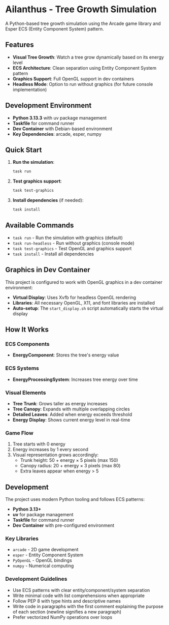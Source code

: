 # Ailanthus - Tree Growth Simulation

A Python-based tree growth simulation using the Arcade game library and Esper ECS (Entity Component System) pattern.

## Features

- **Visual Tree Growth**: Watch a tree grow dynamically based on its energy level
- **ECS Architecture**: Clean separation using Entity Component System pattern
- **Graphics Support**: Full OpenGL support in dev containers
- **Headless Mode**: Option to run without graphics (for future console implementation)

## Development Environment

- **Python 3.13.3** with uv package management
- **Taskfile** for command runner
- **Dev Container** with Debian-based environment
- **Key Dependencies**: arcade, esper, numpy

## Quick Start

1. **Run the simulation**:

   ```bash
   task run
   ```

2. **Test graphics support**:

   ```bash
   task test-graphics
   ```

3. **Install dependencies** (if needed):

   ```bash
   task install
   ```

## Available Commands

- `task run` - Run the simulation with graphics (default)
- `task run-headless` - Run without graphics (console mode)
- `task test-graphics` - Test OpenGL and graphics support
- `task install` - Install all dependencies

## Graphics in Dev Container

This project is configured to work with OpenGL graphics in a dev container environment:

- **Virtual Display**: Uses Xvfb for headless OpenGL rendering
- **Libraries**: All necessary OpenGL, X11, and font libraries are installed
- **Auto-setup**: The `start_display.sh` script automatically starts the virtual display

## How It Works

### ECS Components

- **EnergyComponent**: Stores the tree's energy value

### ECS Systems

- **EnergyProcessingSystem**: Increases tree energy over time

### Visual Elements

- **Tree Trunk**: Grows taller as energy increases
- **Tree Canopy**: Expands with multiple overlapping circles
- **Detailed Leaves**: Added when energy exceeds threshold
- **Energy Display**: Shows current energy level in real-time

### Game Flow

1. Tree starts with 0 energy
2. Energy increases by 1 every second
3. Visual representation grows accordingly:
   - Trunk height: 50 + energy × 5 pixels (max 150)
   - Canopy radius: 20 + energy × 3 pixels (max 80)
   - Extra leaves appear when energy > 5

## Development

The project uses modern Python tooling and follows ECS patterns:

- **Python 3.13+**
- **uv** for package management
- **Taskfile** for command runner
- **Dev Container** with pre-configured environment

### Key Libraries

- `arcade` - 2D game development
- `esper` - Entity Component System
- `PyOpenGL` - OpenGL bindings
- `numpy` - Numerical computing

### Development Guidelines

- Use ECS patterns with clear entity/component/system separation
- Write minimal code with list comprehensions when appropriate
- Follow PEP 8 with type hints and descriptive names
- Write code in paragraphs with the first comment explaining the purpose of each section (newline signifies a new paragraph)
- Prefer vectorized NumPy operations over loops
